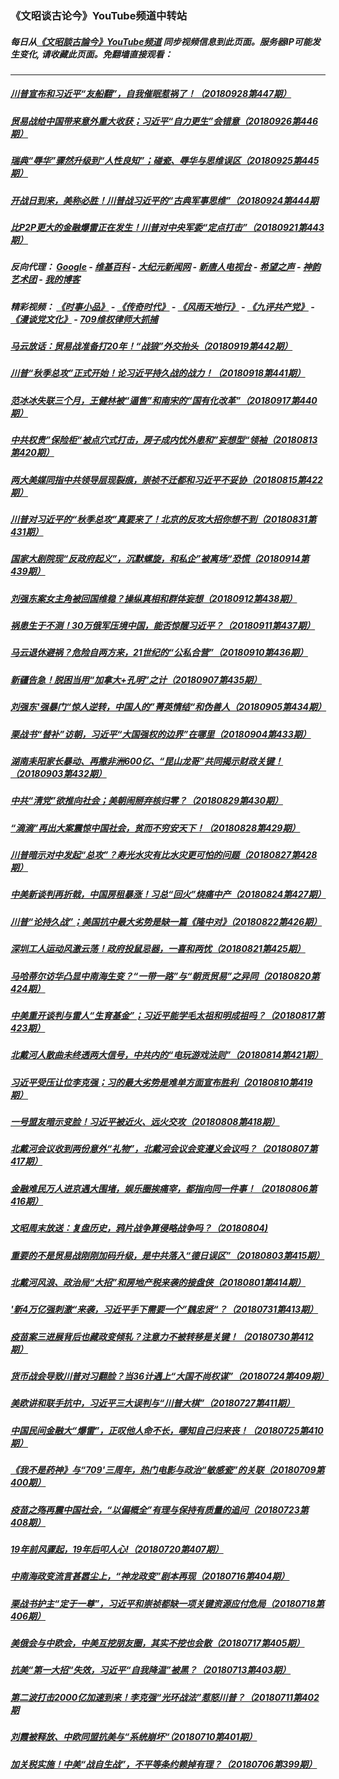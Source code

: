 ### 《文昭谈古论今》YouTube频道中转站
##### 每日从[《文昭談古論今》YouTube频道](https://www.youtube.com/channel/UCtAIPjABiQD3qjlEl1T5VpA) 同步视频信息到此页面。服务器IP可能发生变化, 请收藏此页面。免翻墙直接观看：

---

##### <a href='http://45.32.136.118/wenzhao/川普宣布和习近平“友船翻”，自我催眠惹祸了！（20180928第447期）-ij_iJ61YaJs.mp4'>川普宣布和习近平“友船翻”，自我催眠惹祸了！（20180928第447期）</a>
##### <a href='http://45.32.136.118/wenzhao/贸易战给中国带来意外重大收获；习近平“自力更生”会错意（20180926第446期）-QlN3s0iL8hc.mp4'>贸易战给中国带来意外重大收获；习近平“自力更生”会错意（20180926第446期）</a>
##### <a href='http://45.32.136.118/wenzhao/瑞典“辱华”骤然升级到“人性良知”；碰瓷、辱华与思维误区（20180925第445期）-zsxwYd2r6z4.mp4'>瑞典“辱华”骤然升级到“人性良知”；碰瓷、辱华与思维误区（20180925第445期）</a>
##### <a href='http://45.32.136.118/wenzhao/开战日到来，美称必胜！川普战习近平的“古典军事思维”（20180924第444期-9As0qs1pEm4.mp4'>开战日到来，美称必胜！川普战习近平的“古典军事思维”（20180924第444期</a>
##### <a href='http://45.32.136.118/wenzhao/比P2P更大的金融爆雷正在发生！川普对中央军委“定点打击”（20180921第443期）-UjX73mLM6Ho.mp4'>比P2P更大的金融爆雷正在发生！川普对中央军委“定点打击”（20180921第443期）</a>
##### 反向代理： [Google](http://45.32.136.118:8888/search?q=425事件) - [维基百科](http://45.32.136.118:8100/wiki/喬高-麥塔斯調查報告) - [大纪元新闻网](http://45.32.136.118:10080) - [新唐人电视台](http://45.32.136.118:8000) - [希望之声](http://45.32.136.118:8200) - [神韵艺术团](http://45.32.136.118:8000/xtr/gb/prog673.html) - [我的博客](http://45.32.136.118:10000/)
##### 精彩视频： [《时事小品》](https://github.com/gfw-breaker/ntdtv-comedy/blob/master/README.md) - [《传奇时代》](http://45.32.136.118:10000/videos/legend/) - [《风雨天地行》](http://45.32.136.118:10000/videos/fytdx/) - [《九评共产党》](http://45.32.136.118:10000/videos/jiuping/) - [《漫谈党文化》](http://45.32.136.118:10000/videos/mtdwh/) - [709维权律师大抓捕](http://45.32.136.118:10000/videos/709/)
##### <a href='http://45.32.136.118/wenzhao/马云放话：贸易战准备打20年！“战狼”外交抬头（20180919第442期）-JCotV9VWIOQ.mp4'>马云放话：贸易战准备打20年！“战狼”外交抬头（20180919第442期）</a>
##### <a href='http://45.32.136.118/wenzhao/川普“秋季总攻”正式开始！论习近平持久战的战力！（20180918第441期）-w1hPiAQfGw8.mp4'>川普“秋季总攻”正式开始！论习近平持久战的战力！（20180918第441期）</a>
##### <a href='http://45.32.136.118/wenzhao/范冰冰失联三个月，王健林被“逼售”和南宋的“国有化改革”（20180917第440期）-Ej4zl6pEGHc.mp4'>范冰冰失联三个月，王健林被“逼售”和南宋的“国有化改革”（20180917第440期）</a>
##### <a href='http://45.32.136.118/wenzhao/中共权贵”保险柜“被点穴式打击，房子成内忧外患和”妄想型“领袖（20180813第420期）-r_YWMIeL8TA.mp4'>中共权贵”保险柜“被点穴式打击，房子成内忧外患和”妄想型“领袖（20180813第420期）</a>
##### <a href='http://45.32.136.118/wenzhao/两大美媒同指中共领导层现裂痕，崇祯不迁都和习近平不妥协（20180815第422期）-JhewIfTRNbs.mp4'>两大美媒同指中共领导层现裂痕，崇祯不迁都和习近平不妥协（20180815第422期）</a>
##### <a href='http://45.32.136.118/wenzhao/川普对习近平的“秋季总攻”真要来了！北京的反攻大招你想不到（20180831第431期）-VShPV8f7DQg.mp4'>川普对习近平的“秋季总攻”真要来了！北京的反攻大招你想不到（20180831第431期）</a>
##### <a href='http://45.32.136.118/wenzhao/国家大剧院现“反政府起义”，沉默螺旋，和私企”被离场“恐慌（20180914第439期）-Iv2O13_Is2g.mp4'>国家大剧院现“反政府起义”，沉默螺旋，和私企”被离场“恐慌（20180914第439期）</a>
##### <a href='http://45.32.136.118/wenzhao/刘强东案女主角被回国维稳？操纵真相和群体妄想（20180912第438期）-4Ju0bBmeYgg.mp4'>刘强东案女主角被回国维稳？操纵真相和群体妄想（20180912第438期）</a>
##### <a href='http://45.32.136.118/wenzhao/祸患生于不测！30万俄军压境中国，能否惊醒习近平？（20180911第437期）-7S-VyQT32KE.mp4'>祸患生于不测！30万俄军压境中国，能否惊醒习近平？（20180911第437期）</a>
##### <a href='http://45.32.136.118/wenzhao/马云退休避祸？危险自两方来，21世纪的“公私合营”（20180910第436期）-b2CARuDeNd8.mp4'>马云退休避祸？危险自两方来，21世纪的“公私合营”（20180910第436期）</a>
##### <a href='http://45.32.136.118/wenzhao/新疆告急！脱困当用“加拿大+孔明”之计（20180907第435期）-0zK4bjkJbAY.mp4'>新疆告急！脱困当用“加拿大+孔明”之计（20180907第435期）</a>
##### <a href='http://45.32.136.118/wenzhao/刘强东强暴门“惊人逆转，中国人的”菁英情结“和伪善人（20180905第434期）-YmghGVUtWYs.mp4'>刘强东'强暴门“惊人逆转，中国人的”菁英情结“和伪善人（20180905第434期）</a>
##### <a href='http://45.32.136.118/wenzhao/栗战书“替补”访朝，习近平“大国强权的边界”在哪里（20180904第433期）-MeOFvI7OkUQ.mp4'>栗战书“替补”访朝，习近平“大国强权的边界”在哪里（20180904第433期）</a>
##### <a href='http://45.32.136.118/wenzhao/湖南耒阳家长暴动、再撒非洲600亿、“昆山龙哥”共同揭示财政关键！（20180903第432期）-uLkJYaJVxKI.mp4'>湖南耒阳家长暴动、再撒非洲600亿、“昆山龙哥”共同揭示财政关键！（20180903第432期）</a>
##### <a href='http://45.32.136.118/wenzhao/中共“清党”欲推向社会；美朝闹掰弃核归零？（20180829第430期）-cFf-WBwTA5Y.mp4'>中共“清党”欲推向社会；美朝闹掰弃核归零？（20180829第430期）</a>
##### <a href='http://45.32.136.118/wenzhao/“滴滴”再出大案震惊中国社会，贫而不穷安天下！（20180828第429期）-KdhYBb2GRII.mp4'>“滴滴”再出大案震惊中国社会，贫而不穷安天下！（20180828第429期）</a>
##### <a href='http://45.32.136.118/wenzhao/川普暗示对中发起“总攻”？寿光水灾有比水灾更可怕的问题（20180827第428期）-uwZLtol4o3A.mp4'>川普暗示对中发起“总攻”？寿光水灾有比水灾更可怕的问题（20180827第428期）</a>
##### <a href='http://45.32.136.118/wenzhao/中美新谈判再折戟，中国房租暴涨！习总“回火”烧痛中产（20180824第427期）--OPq-BR-c5M.mp4'>中美新谈判再折戟，中国房租暴涨！习总“回火”烧痛中产（20180824第427期）</a>
##### <a href='http://45.32.136.118/wenzhao/川普“论持久战”；美国抗中最大劣势是缺一篇《隆中对》（20180822第426期）-nHGOO9Yfn5A.mp4'>川普“论持久战”；美国抗中最大劣势是缺一篇《隆中对》（20180822第426期）</a>
##### <a href='http://45.32.136.118/wenzhao/深圳工人运动风激云荡！政府投鼠忌器，一喜和两忧（20180821第425期）-kzOpUQEWGLI.mp4'>深圳工人运动风激云荡！政府投鼠忌器，一喜和两忧（20180821第425期）</a>
##### <a href='http://45.32.136.118/wenzhao/马哈蒂尔访华凸显中南海生变？“一带一路”与“朝贡贸易”之异同（20180820第424期）-MAzQIbYPbXk.mp4'>马哈蒂尔访华凸显中南海生变？“一带一路”与“朝贡贸易”之异同（20180820第424期）</a>
##### <a href='http://45.32.136.118/wenzhao/中美重开谈判与雷人“生育基金”；习近平能学毛太祖和明成祖吗？（20180817第423期）-BM6NynF0hyw.mp4'>中美重开谈判与雷人“生育基金”；习近平能学毛太祖和明成祖吗？（20180817第423期）</a>
##### <a href='http://45.32.136.118/wenzhao/北戴河人散曲未终透两大信号，中共内的“电玩游戏法则”（20180814第421期）-ic9LNW4ahEo.mp4'>北戴河人散曲未终透两大信号，中共内的“电玩游戏法则”（20180814第421期）</a>
##### <a href='http://45.32.136.118/wenzhao/习近平受压让位李克强；习的最大劣势是难单方面宣布胜利（20180810第419期）-pteDkbSy3UY.mp4'>习近平受压让位李克强；习的最大劣势是难单方面宣布胜利（20180810第419期）</a>
##### <a href='http://45.32.136.118/wenzhao/一号盟友暗示变脸！习近平被近火、远火交攻（20180808第418期）--0_sQ4uNYr4.mp4'>一号盟友暗示变脸！习近平被近火、远火交攻（20180808第418期）</a>
##### <a href='http://45.32.136.118/wenzhao/北戴河会议收到两份意外“礼物”，北戴河会议会变遵义会议吗？（20180807第417期）-wlyAKkyylF0.mp4'>北戴河会议收到两份意外“礼物”，北戴河会议会变遵义会议吗？（20180807第417期）</a>
##### <a href='http://45.32.136.118/wenzhao/金融难民万人进京遇大围堵，娱乐圈挨痛宰，都指向同一件事！（20180806第416期）-3E_arHkIgPg.mp4'>金融难民万人进京遇大围堵，娱乐圈挨痛宰，都指向同一件事！（20180806第416期）</a>
##### <a href='http://45.32.136.118/wenzhao/文昭周末放送：复盘历史，鸦片战争算侵略战争吗？（20180804)-XBCZw_Qi3xo.mp4'>文昭周末放送：复盘历史，鸦片战争算侵略战争吗？（20180804)</a>
##### <a href='http://45.32.136.118/wenzhao/重要的不是贸易战刚刚加码升级，是中共落入“德日误区”（20180803第415期）-rUF5otSgG2A.mp4'>重要的不是贸易战刚刚加码升级，是中共落入“德日误区”（20180803第415期）</a>
##### <a href='http://45.32.136.118/wenzhao/北戴河风浪、政治局“大招”和房地产税来袭的接盘侠（20180801第414期）-QSZf7G4tzpw.mp4'>北戴河风浪、政治局“大招”和房地产税来袭的接盘侠（20180801第414期）</a>
##### <a href='http://45.32.136.118/wenzhao/新4万亿强刺激“来袭，习近平手下需要一个”魏忠贤“？（20180731第413期）-zVkNtNeYalM.mp4'>'新4万亿强刺激“来袭，习近平手下需要一个”魏忠贤“？（20180731第413期）</a>
##### <a href='http://45.32.136.118/wenzhao/疫苗案三进展背后也藏政变倾轧？注意力不被转移是关键！（20180730第412期）-QgKhy2aXCOg.mp4'>疫苗案三进展背后也藏政变倾轧？注意力不被转移是关键！（20180730第412期）</a>
##### <a href='http://45.32.136.118/wenzhao/货币战会导致川普对习翻脸？当36计遇上“大国不尚权谋”（20180724第409期）-UcXkaZqA8FU.mp4'>货币战会导致川普对习翻脸？当36计遇上“大国不尚权谋”（20180724第409期）</a>
##### <a href='http://45.32.136.118/wenzhao/美欧讲和联手抗中，习近平三大误判与“川普大棋”（20180727第411期）-AzW69CQN8r4.mp4'>美欧讲和联手抗中，习近平三大误判与“川普大棋”（20180727第411期）</a>
##### <a href='http://45.32.136.118/wenzhao/中国民间金融大“爆雷”，正叹他人命不长，哪知自己归来丧！（20180725第410期）-II3DtDjyKZw.mp4'>中国民间金融大“爆雷”，正叹他人命不长，哪知自己归来丧！（20180725第410期）</a>
##### <a href='http://45.32.136.118/wenzhao/《我不是药神》与“709三周年，热门电影与政治“敏感瓷”的关联（20180709第400期）-7dFRMmg3sSs.mp4'>《我不是药神》与“709'三周年，热门电影与政治“敏感瓷”的关联（20180709第400期）</a>
##### <a href='http://45.32.136.118/wenzhao/疫苗之殇再震中国社会，“以偏概全”有理与保持有质量的追问（20180723第408期）-e542H94Lp64.mp4'>疫苗之殇再震中国社会，“以偏概全”有理与保持有质量的追问（20180723第408期）</a>
##### <a href='http://45.32.136.118/wenzhao/19年前风骤起，19年后叩人心!（20180720第407期）-UefWtTqAH_M.mp4'>19年前风骤起，19年后叩人心!（20180720第407期）</a>
##### <a href='http://45.32.136.118/wenzhao/中南海政变流言甚嚣尘上，“神龙政变”剧本再现（20180716第404期）-S1BavNEiJyA.mp4'>中南海政变流言甚嚣尘上，“神龙政变”剧本再现（20180716第404期）</a>
##### <a href='http://45.32.136.118/wenzhao/栗战书护主“定于一尊”，习近平和崇祯都缺一项关键资源应付危局（20180718第406期）-lB3FHNrIW74.mp4'>栗战书护主“定于一尊”，习近平和崇祯都缺一项关键资源应付危局（20180718第406期）</a>
##### <a href='http://45.32.136.118/wenzhao/美俄会与中欧会，中美互挖朋友圈，其实不挖也会散（20180717第405期）-EyYU3wL3eUU.mp4'>美俄会与中欧会，中美互挖朋友圈，其实不挖也会散（20180717第405期）</a>
##### <a href='http://45.32.136.118/wenzhao/抗美“第一大招“失效，习近平“自我降温”被黑？（20180713第403期）-taoNj6zmD8c.mp4'>抗美“第一大招“失效，习近平“自我降温”被黑？（20180713第403期）</a>
##### <a href='http://45.32.136.118/wenzhao/第二波打击2000亿加速到来！李克强“光环战法”惹怒川普？（20180711第402期-aES4AnozjDM.mp4'>第二波打击2000亿加速到来！李克强“光环战法”惹怒川普？（20180711第402期</a>
##### <a href='http://45.32.136.118/wenzhao/刘霞被释放、中欧同盟抗美与“系统崩坏“（20180710第401期）-fw2XDa3zzd0.mp4'>刘霞被释放、中欧同盟抗美与“系统崩坏“（20180710第401期）</a>
##### <a href='http://45.32.136.118/wenzhao/加关税实施！中美“战自生战”，不平等条约赖掉有理？（20180706第399期）-T66OFIr-J5I.mp4'>加关税实施！中美“战自生战”，不平等条约赖掉有理？（20180706第399期）</a>
